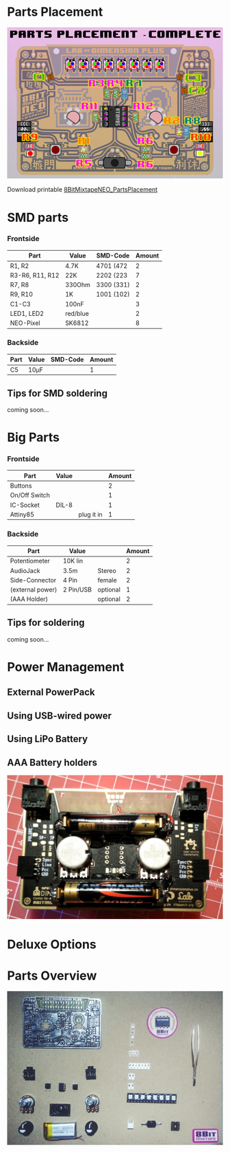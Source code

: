 # Parts Placement

![](images/8BitMixtapeNEO_PartsPlacement_V03.png)

Download printable [8BitMixtapeNEO_PartsPlacement](https://github.com/8BitMixtape/8BitmixtapeNEO_ShenzhenReady/blob/master/8BitMixtapeNEO_PartsPlacement_V03.pdf)

# SMD parts
### Frontside

| Part            | Value    | SMD-Code   | Amount |
| ----------------|----------|------------|--------|
| R1, R2          | 4.7K     | 4701 (472  |   2    |
| R3-R6, R11, R12 | 22K      | 2202 (223  |   7    |
| R7, R8          | 330Ohm   | 3300 (331) |   2    |
| R9, R10         | 1K       | 1001 (102) |   2    |
| C1-C3           | 100nF    |            |   3    |
| LED1, LED2      | red/blue |            |   2    |
| NEO-Pixel       | SK6812   |            |   8    |

### Backside
| Part            | Value    | SMD-Code   | Amount |
| ----------------|----------|------------|--------|
| C5              | 10µF     |            |   1    |

## Tips for SMD soldering
coming soon... 

# Big Parts
### Frontside
| Part            | Value    |            | Amount |
| ----------------|----------|------------|--------|
| Buttons         |          |            |   2    |
| On/Off Switch   |          |            |   1    |
| IC-Socket       | DIL-8    |            |   1    |
| Attiny85        |          | plug it in |   1    |

### Backside
| Part            | Value    |            | Amount |
| ----------------|----------|------------|--------|
| Potentiometer   | 10K lin  |            |   2    |
| AudioJack       | 3.5m     |  Stereo    |   2    |
| Side-Connector  | 4 Pin    |  female    |   2    |
| (external power)| 2 Pin/USB|  optional  |   1    |
| (AAA Holder)    |          |  optional  |   2    |


## Tips for soldering
coming soon... 


# Power Management
## External PowerPack

## Using USB-wired power

## Using LiPo Battery

## AAA Battery holders
![](images/BatteryHolder_backside.jpg)

# Deluxe Options


# Parts Overview
![](images/Parts_overview_dimensionplus_style.jpg)

